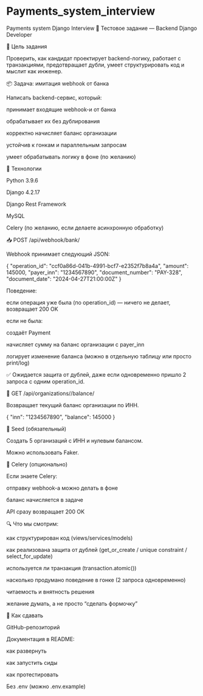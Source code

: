# Payments_system_interview
Payments system Django Interview
🧪 Тестовое задание — Backend Django Developer

📌 Цель задания

Проверить, как кандидат проектирует backend-логику, работает с транзакциями, предотвращает дубли, умеет структурировать код и мыслит как инженер.

📦 Задача: имитация webhook от банка

Написать backend-сервис, который:

принимает входящие webhook-и от банка

обрабатывает их без дублирования

корректно начисляет баланс организации

устойчив к гонкам и параллельным запросам

умеет обрабатывать логику в фоне (по желанию)

🔧 Технологии

Python 3.9.6

Django 4.2.17

Django Rest Framework

MySQL

Celery (по желанию, если делаете асинхронную обработку)

📥 POST /api/webhook/bank/

Webhook принимает следующий JSON:

{
  "operation_id": "ccf0a86d-041b-4991-bcf7-e2352f7b8a4a",
  "amount": 145000,
  "payer_inn": "1234567890",
  "document_number": "PAY-328",
  "document_date": "2024-04-27T21:00:00Z"
}

Поведение:

если операция уже была (по operation_id) — ничего не делает, возвращает 200 OK

если не была:

создаёт Payment

начисляет сумму на баланс организации с payer_inn

логирует изменение баланса (можно в отдельную таблицу или просто print/log)

✅ Ожидается защита от дублей, даже если одновременно пришло 2 запроса с одним operation_id.

🧾 GET /api/organizations/<inn>/balance/

Возвращает текущий баланс организации по ИНН.

{
  "inn": "1234567890",
  "balance": 145000
}

🧪 Seed (обязательный)

Создать 5 организаций с ИНН и нулевым балансом.

Можно использовать Faker.

🧵 Celery (опционально)

Если знаете Celery:

отправку webhook-а можно делать в фоне

баланс начисляется в задаче

API сразу возвращает 200 OK

🔍 Что мы смотрим:

как структурирован код (views/services/models)

как реализована защита от дублей (get_or_create / unique constraint / select_for_update)

используется ли транзакция (transaction.atomic())

насколько продумано поведение в гонке (2 запроса одновременно)

читаемость и внятность решения

желание думать, а не просто “сделать формочку”

🚀 Как сдавать

GitHub-репозиторий

Документация в README:

как развернуть

как запустить сиды

как протестировать

Без .env (можно .env.example)




